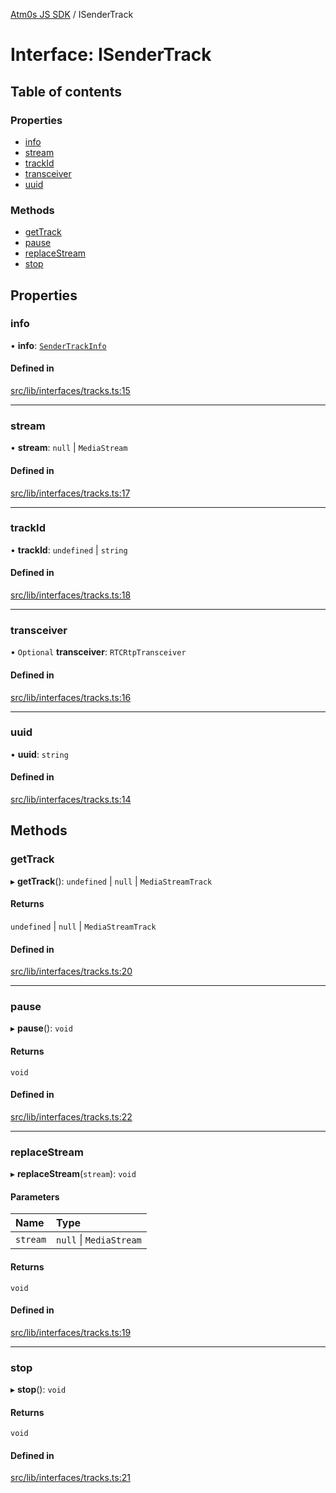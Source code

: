 [Atm0s JS SDK](../README.md) / ISenderTrack

# Interface: ISenderTrack

## Table of contents

### Properties

- [info](ISenderTrack.md#info)
- [stream](ISenderTrack.md#stream)
- [trackId](ISenderTrack.md#trackid)
- [transceiver](ISenderTrack.md#transceiver)
- [uuid](ISenderTrack.md#uuid)

### Methods

- [getTrack](ISenderTrack.md#gettrack)
- [pause](ISenderTrack.md#pause)
- [replaceStream](ISenderTrack.md#replacestream)
- [stop](ISenderTrack.md#stop)

## Properties

### info

• **info**: [`SenderTrackInfo`](SenderTrackInfo.md)

#### Defined in

[src/lib/interfaces/tracks.ts:15](https://github.com/8xFF/media-sdk-js/blob/42072f0/src/lib/interfaces/tracks.ts#L15)

___

### stream

• **stream**: ``null`` \| `MediaStream`

#### Defined in

[src/lib/interfaces/tracks.ts:17](https://github.com/8xFF/media-sdk-js/blob/42072f0/src/lib/interfaces/tracks.ts#L17)

___

### trackId

• **trackId**: `undefined` \| `string`

#### Defined in

[src/lib/interfaces/tracks.ts:18](https://github.com/8xFF/media-sdk-js/blob/42072f0/src/lib/interfaces/tracks.ts#L18)

___

### transceiver

• `Optional` **transceiver**: `RTCRtpTransceiver`

#### Defined in

[src/lib/interfaces/tracks.ts:16](https://github.com/8xFF/media-sdk-js/blob/42072f0/src/lib/interfaces/tracks.ts#L16)

___

### uuid

• **uuid**: `string`

#### Defined in

[src/lib/interfaces/tracks.ts:14](https://github.com/8xFF/media-sdk-js/blob/42072f0/src/lib/interfaces/tracks.ts#L14)

## Methods

### getTrack

▸ **getTrack**(): `undefined` \| ``null`` \| `MediaStreamTrack`

#### Returns

`undefined` \| ``null`` \| `MediaStreamTrack`

#### Defined in

[src/lib/interfaces/tracks.ts:20](https://github.com/8xFF/media-sdk-js/blob/42072f0/src/lib/interfaces/tracks.ts#L20)

___

### pause

▸ **pause**(): `void`

#### Returns

`void`

#### Defined in

[src/lib/interfaces/tracks.ts:22](https://github.com/8xFF/media-sdk-js/blob/42072f0/src/lib/interfaces/tracks.ts#L22)

___

### replaceStream

▸ **replaceStream**(`stream`): `void`

#### Parameters

| Name | Type |
| :------ | :------ |
| `stream` | ``null`` \| `MediaStream` |

#### Returns

`void`

#### Defined in

[src/lib/interfaces/tracks.ts:19](https://github.com/8xFF/media-sdk-js/blob/42072f0/src/lib/interfaces/tracks.ts#L19)

___

### stop

▸ **stop**(): `void`

#### Returns

`void`

#### Defined in

[src/lib/interfaces/tracks.ts:21](https://github.com/8xFF/media-sdk-js/blob/42072f0/src/lib/interfaces/tracks.ts#L21)
